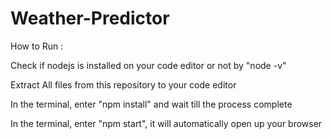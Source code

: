 # Weather-Predictor
How to Run :

Check if nodejs is installed on your code editor or not by "node -v"

Extract All files from this repository to your code editor

In the terminal, enter "npm install" and wait till the process complete

In the terminal, enter "npm start", it will automatically open up your browser
